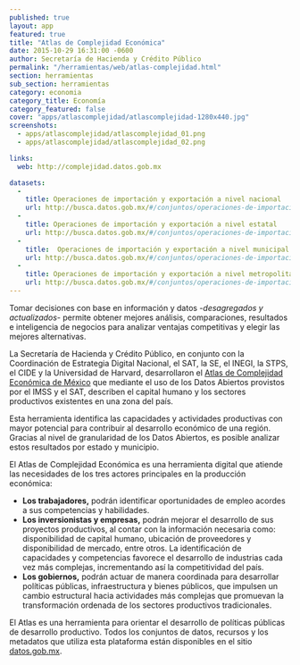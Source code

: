 ```yaml
---
published: true
layout: app
featured: true
title: "Atlas de Complejidad Económica"
date: 2015-10-29 16:31:00 -0600
author: Secretaría de Hacienda y Crédito Público
permalink: "/herramientas/web/atlas-complejidad.html"
section: herramientas
sub_section: herramientas
category: economia
category_title: Economía
category_featured: false
cover: "apps/atlascomplejidad/atlascomplejidad-1280x440.jpg"
screenshots:
  - apps/atlascomplejidad/atlascomplejidad_01.png
  - apps/atlascomplejidad/atlascomplejidad_02.png

links:
  web: http://complejidad.datos.gob.mx

datasets:
  -
    title: Operaciones de importación y exportación a nivel nacional
    url: http://busca.datos.gob.mx/#/conjuntos/operaciones-de-importacion-y-exportacion-a-nivel-nacional
  -
    title: Operaciones de importación y exportación a nivel estatal
    url: http://busca.datos.gob.mx/#/conjuntos/operaciones-de-importacion-y-exportacion-a-nivel-estatal
  -
    title:  Operaciones de importación y exportación a nivel municipal
    url: http://busca.datos.gob.mx/#/conjuntos/operaciones-de-importacion-y-exportacion-a-nivel-municipal
  -
    title: Operaciones de importación y exportación a nivel metropolitano
    url: http://busca.datos.gob.mx/#/conjuntos/operaciones-de-importacion-y-exportacion-a-nivel-metropolitano
---
```

Tomar decisiones con base en información y datos *-desagregados y actualizados-* permite obtener mejores análisis, comparaciones, resultados e inteligencia de negocios para analizar ventajas competitivas y elegir las mejores alternativas.


La Secretaría de Hacienda y Crédito Público, en conjunto con la Coordinación de Estrategia Digital Nacional, el SAT, la SE, el INEGI, la STPS, el CIDE y la Universidad de Harvard, desarrollaron el [Atlas de Complejidad Económica de México](http://complejidad.datos.gob.mx) que mediante el uso de los Datos Abiertos provistos por el IMSS y el SAT, describen el capital humano y los sectores productivos existentes en una zona del país.

Esta herramienta identifica las capacidades y actividades productivas con mayor potencial para contribuir al desarrollo económico de una región. Gracias al nivel de granularidad de los Datos Abiertos, es posible analizar estos resultados por estado y municipio.


El Atlas de Complejidad Económica es una herramienta digital que atiende las necesidades de los tres actores principales en la producción económica:

<ul>
  <li>
    <strong>Los trabajadores,</strong> podrán identificar oportunidades de empleo acordes a sus competencias y habilidades.
  </li>
  <li>
    <strong>Los inversionistas y empresas,</strong> podrán mejorar el desarrollo de sus proyectos productivos, al contar con la información necesaria como: disponibilidad de capital humano, ubicación de proveedores y disponibilidad de mercado, entre otros. La identificación de capacidades y competencias favorece el desarrollo de industrias cada vez más complejas, incrementando así la competitividad del país.
  </li>
  <li>
    <strong>Los gobiernos,</strong> podrán actuar de manera coordinada para desarrollar políticas públicas, infraestructura y bienes públicos, que impulsen un cambio estructural hacia actividades más complejas que promuevan la transformación ordenada de los sectores productivos tradicionales.
  </li>
</ul>

El Atlas es una herramienta para orientar el desarrollo de políticas públicas de desarrollo productivo. Todos los conjuntos de datos, recursos y los metadatos que utiliza esta plataforma están disponibles en el sitio <a href="http://datos.gob.mx/">datos.gob.mx</a>.
